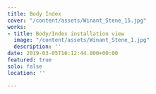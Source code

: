 ```yaml
---
title: Body Index
cover: "/content/assets/Winant_Stene_15.jpg"
works:
- title: Body/Index installation view
  image: "/content/assets/Winant_Stene_1.jpg"
  description: ''
date: 2019-03-05T16:12:44.000+00:00
featured: true
solo: false
location: ''

---
```

